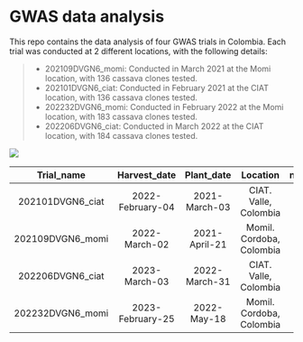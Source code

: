 # GWAS data analysis

This repo contains the data analysis of four GWAS trials in Colombia. Each trial was conducted at  2 different locations, with the following details:

> - 202109DVGN6_momi: Conducted in March 2021 at the Momi location, with 136 cassava clones tested.
> - 202101DVGN6_ciat: Conducted in February 2021 at the CIAT location, with 136 cassava clones tested.
> - 202232DVGN6_momi: Conducted in February 2022 at the Momi location, with 183 cassava clones tested.
> - 202206DVGN6_ciat: Conducted in March 2022 at the CIAT location, with 184 cassava clones tested.

![](https://github.com/Cassava2050/DVGN6_21_22/blob/main/images/map_DVGN62023-03-13.png)

<div align="center">

|        Trial_name       |       Harvest_date      |       Plant_date     |              Location             |     n_gen    |
|:-----------------------:|:-----------------------:|:--------------------:|:---------------------------------:|:------------:|
|     202101DVGN6_ciat    |     2022-February-04    |     2021-March-03    |       CIAT.   Valle, Colombia     |      136     |
|     202109DVGN6_momi    |       2022-March-02     |     2021-April-21    |     Momil.   Cordoba, Colombia    |      136     |
|     202206DVGN6_ciat    |       2023-March-03     |     2022-March-31    |       CIAT.   Valle, Colombia     |      184     |
|     202232DVGN6_momi    |     2023-February-25    |      2022-May-18     |     Momil.   Cordoba, Colombia    |      183     |
  
</div>
